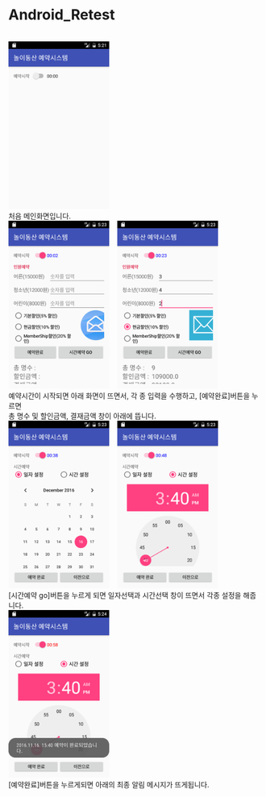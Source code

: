 # Android_Retest

<br>
<img src=https://github.com/jw3400/Android_Retest/blob/master/app/src/main/picture/start.png width=200>
</br>
처음 메인화면입니다.

<br>
<img src=https://github.com/jw3400/Android_Retest/blob/master/app/src/main/picture/main.png width=200>
&nbsp;&nbsp;
<img src=https://github.com/jw3400/Android_Retest/blob/master/app/src/main/picture/main1.png width=200>
</br>
예약시간이 시작되면 아래 화면이 뜨면서, 각 종 입력을 수행하고, [예약완료]버튼을 누르면<br>
총 명수 및 할인금액, 결재금액 창이 아래에 뜹니다.

<br>
<img src=https://github.com/jw3400/Android_Retest/blob/master/app/src/main/picture/main2.png width=200>
&nbsp;&nbsp;
<img src=https://github.com/jw3400/Android_Retest/blob/master/app/src/main/picture/main2-1.png width=200>
</br>
[시간예약 go]버튼을 누르게 되면 일자선택과 시간선택 창이 뜨면서 각종 설정을 해줍니다.

<br>
<img src=https://github.com/jw3400/Android_Retest/blob/master/app/src/main/picture/result.png width=200>
</br>
[예약완료]버튼을 누르게되면 아래의 최종 알림 메시지가 뜨게됩니다.

